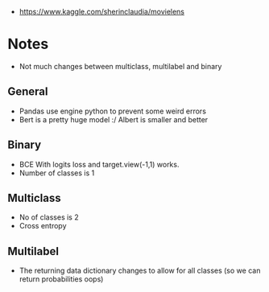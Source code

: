 - https://www.kaggle.com/sherinclaudia/movielens

# Notes

- Not much changes between multiclass, multilabel and binary

## General

- Pandas use engine python to prevent some weird errors
- Bert is a pretty huge model :/ Albert is smaller and better

## Binary
- BCE With logits loss and target.view(-1,1) works.
- Number of classes is 1

## Multiclass
- No of classes is 2
- Cross entropy

## Multilabel
- The returning data dictionary changes to allow for all classes (so we can return probabilities oops)
